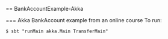 == BankAccountExample-Akka

=== Akka BankAccount example from an online course
To run:

```
$ sbt "runMain akka.Main TransferMain"
```
